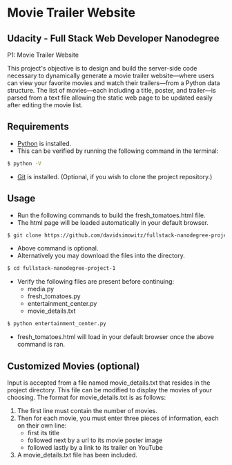 Movie Trailer Website
=================================

Udacity - Full Stack Web Developer Nanodegree
---------------------------------------------
P1: Movie Trailer Website

This project's objective is to design and build the server-side code necessary to dynamically generate a movie trailer website—where users can view your favorite movies and watch their trailers—from a Python data structure. The list of movies—each including a title, poster, and trailer—is parsed from a text file allowing the static web page to be updated easily after editing the movie list.


Requirements
------------

+ [Python](https://www.python.org/downloads/) is installed.
+ This can be verified by running the following command in the terminal:
```bash
$ python -V
```
+ [Git](https://git-scm.com/downloads) is installed.
  (Optional, if you wish to clone the project repository.)

Usage
-----

* Run the following commands to build the fresh_tomatoes.html file.
* The html page will be loaded automatically in your default browser.

```bash
$ git clone https://github.com/davidsimowitz/fullstack-nanodegree-project-1.git
```
  + Above command is optional.
  + Alternatively you may download the files into the directory.
```bash
$ cd fullstack-nanodegree-project-1
```
  + Verify the following files are present before continuing:
    * media.py
    * fresh_tomatoes.py
    * entertainment_center.py
    * movie_details.txt

```bash
$ python entertainment_center.py
```
  + fresh_tomatoes.html will load in your default browser once the above command is ran.

Customized Movies (optional)
----------------------------

Input is accepted from a file named movie_details.txt that resides in the project directory. This file can be modified to display the movies of your choosing. The format for movie_details.txt is as follows:

1. The first line must contain the number of movies.
2. Then for each movie, you must enter three pieces of information, each on their own line:
    * first its title
    * followed next by a url to its movie poster image
    * followed lastly by a link to its trailer on YouTube
3. A movie_details.txt file has been included.
